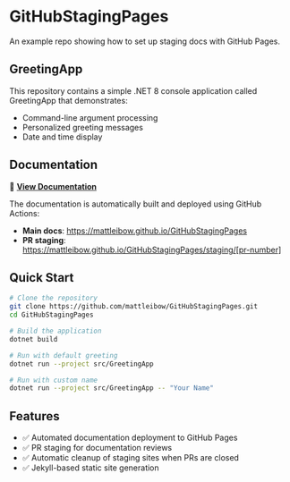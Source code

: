 # GitHubStagingPages

An example repo showing how to set up staging docs with GitHub Pages.

## GreetingApp

This repository contains a simple .NET 8 console application called GreetingApp that demonstrates:
- Command-line argument processing
- Personalized greeting messages
- Date and time display

## Documentation

📖 **[View Documentation](https://mattleibow.github.io/GitHubStagingPages)**

The documentation is automatically built and deployed using GitHub Actions:
- **Main docs**: https://mattleibow.github.io/GitHubStagingPages
- **PR staging**: https://mattleibow.github.io/GitHubStagingPages/staging/[pr-number]

## Quick Start

```bash
# Clone the repository
git clone https://github.com/mattleibow/GitHubStagingPages.git
cd GitHubStagingPages

# Build the application
dotnet build

# Run with default greeting
dotnet run --project src/GreetingApp

# Run with custom name
dotnet run --project src/GreetingApp -- "Your Name"
```

## Features

- ✅ Automated documentation deployment to GitHub Pages
- ✅ PR staging for documentation reviews
- ✅ Automatic cleanup of staging sites when PRs are closed
- ✅ Jekyll-based static site generation
